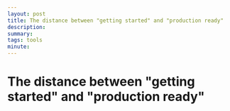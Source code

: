 ```yaml
---
layout: post
title: The distance between "getting started" and "production ready"
description:
summary:
tags: tools 
minute: 
---
```


# The distance between "getting started" and "production ready"